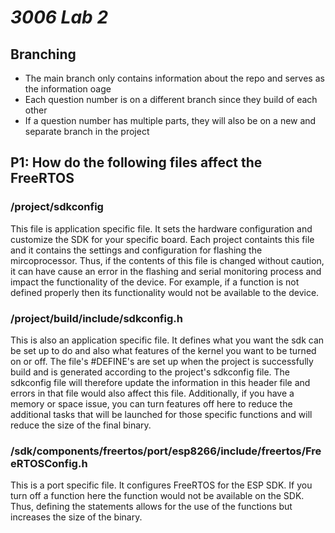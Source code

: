 # _3006 Lab 2_

## Branching

 * The main branch only contains information about the repo and serves as the information oage
 * Each question number is on a different branch since they build of each other
 * If a question number has multiple parts, they will also be on a new and separate branch in the project
 
## P1: How do the following files affect the FreeRTOS

### /project/sdkconfig

This file is application specific file. It sets the hardware configuration and customize the SDK for your specific board. Each project containts this file and it contains the settings and configuration for flashing the mircoprocessor. Thus, if the contents of this file is changed without caution, it can have cause an error in the flashing and serial monitoring process and impact the functionality of the device. For example, if a function is not defined properly then its functionality would not be available to the device.

### /project/build/include/sdkconfig.h

This is also an application specific file. It defines what you want the sdk can be set up to do and also what features of the kernel you want to be turned on or off. The file's #DEFINE's are set up when the project is successfully build and is generated according to the project's sdkconfig file. The sdkconfig file will therefore update the information in this header file and errors in that file would also affect this file. Additionally, if you have a memory or space issue, you can turn features off here to reduce the additional tasks that will be launched for those specific functions and will reduce the size of the final binary. 

### /sdk/components/freertos/port/esp8266/include/freertos/FreeRTOSConfig.h

This is a port specific file. It configures FreeRTOS for the ESP SDK. If you turn off a function here the function would not be available on the SDK. Thus, defining the statements allows for the use of the functions but increases the size of the binary. 
